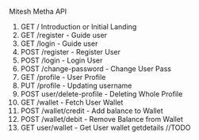 Mitesh Metha API

1) GET / Introduction or Initial Landing
2) GET /register - Guide user
3) GET /login - Guide user
4) POST /register - Register User
5) POST /login - Login User
6) POST /change-password - Change User Pass
7) GET /profile - User Profile
8) PUT /profile - Updating username
9) POST user/delete-profile - Deleting Whole Profile 
10) GET /wallet - Fetch User Wallet
11) POST /wallet/credit - Add balance to Wallet
12) POST /wallet/debit - Remove Balance from Wallet
10) GET user/wallet - Get User wallet getdetails //TODO